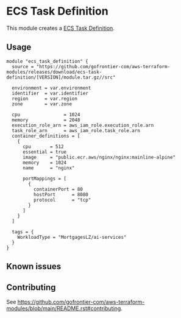 # ECS Task Definition

This module creates a [ECS Task Definition](https://registry.terraform.io/providers/hashicorp/aws/latest/docs/resources/ecs_task_definition).

## Usage

```hcl
module "ecs_task_definition" {
  source = "https://github.com/gofrontier-com/aws-terraform-modules/releases/download/ecs-task-definition/[VERSION]/module.tar.gz//src"

  environment = var.environment
  identifier  = var.identifier
  region      = var.region
  zone        = var.zone

  cpu                = 1024
  memory             = 2048
  execution_role_arn = aws_iam_role.execution_role.arn
  task_role_arn      = aws_iam_role.task_role.arn
  container_definitions = [
    {
      cpu       = 512
      essential = true
      image     = "public.ecr.aws/nginx/nginx:mainline-alpine"
      memory    = 1024
      name      = "nginx"

      portMappings = [
        {
          containerPort = 80
          hostPort      = 8080
          protocol      = "tcp"
        }
      ]
    }
  ]

  tags = {
    WorkloadType = "MortgagesLZ/ai-services"
  }
}
```

## Known issues

## Contributing

See <https://github.com/gofrontier-com/aws-terraform-modules/blob/main/README.rst#contributing>.

